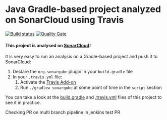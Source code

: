 # Java Gradle-based project analyzed on SonarCloud using Travis

[![Build status](https://travis-ci.org/SonarSource/sq-com_example_java-gradle-travis.svg?branch=master)](https://travis-ci.org/SonarSource/sq-com_example_java-gradle-travis) [![Quality Gate](https://sonarcloud.io/api/project_badges/measure?project=com.sonarqube.examples.java-gradle-travis-project&metric=alert_status)](https://sonarcloud.io/dashboard/index/com.sonarqube.examples.java-gradle-travis-project)

#### This project is analysed on [SonarCloud](https://sonarcloud.io)!

It is very easy to run an analysis on a Gradle-based project and push it to SonarCloud:

1. Declare the `org.sonarqube` plugin in your `build.gradle` file
2. In your `.travis.yml` file:
   1. Activate the [Travis Add-on](https://docs.travis-ci.com/user/sonarcloud/)
   2. Run `./gradlew sonarqube` at some point of time in the `script` section

You can take a look at the
[build.gradle](https://github.com/SonarSource/sq-com_example_java-gradle-travis/blob/master/build.gradle)
and
[.travis.yml](https://github.com/SonarSource/sq-com_example_java-gradle-travis/blob/master/.travis.yml)
files of this project to see it in practice.

Checking PR on multi branch pipeline In jenkins 
test PR
